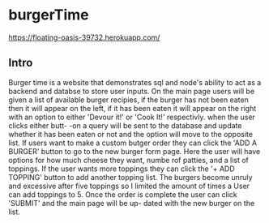 # burgerTime
https://floating-oasis-39732.herokuapp.com/
## Intro
  Burger time is a website that demonstrates sql and node's ability to act as a backend and databse to store user inputs. On the main page
  users will be given a list of available burger recipies, if the burger has not been eaten then it will appear on the left, if it has
  been eaten it will appear on the right with an option to either 'Devour it!' or 'Cook It!' respectivly. when the user clicks either butt-
  -on a query will be sent to the database and update whether it has been eaten or not and the option will move to the opposite list.
   If users want to make a custom butger order they can click the 'ADD A BURGER' button to go to the new burger form page. Here the user
  will have options for how much cheese they want, numbe rof patties, and a list of toppings. If the user wants more toppings they can
  click the '+ ADD TOPPING' button to add another topping list. The burgers become unruly and excessive after five toppings so I limited
  the amount of times a User can add toppings to 5. Once the order is complete the user can click 'SUBMIT' and the main page will be up-
  dated with the new burger on the list.
   
  

  
